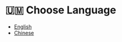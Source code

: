 # 🇺🇲 Choose Language

* [English](broken-reference)
* [Chinese](https://app.gitbook.com/s/lEpOJASUnDqI7GAjfkox/)

